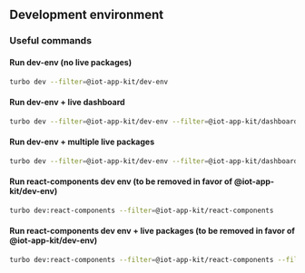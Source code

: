 ## Development environment

### Useful commands

#### Run dev-env (no live packages)

```sh
turbo dev --filter=@iot-app-kit/dev-env
```

#### Run dev-env + live dashboard

```sh
turbo dev --filter=@iot-app-kit/dev-env --filter=@iot-app-kit/dashboard
```

#### Run dev-env + multiple live packages

```sh
turbo dev --filter=@iot-app-kit/dev-env --filter=@iot-app-kit/dashboard --filter=@iot-app-kit/react-components
```

#### Run react-components dev env (to be removed in favor of @iot-app-kit/dev-env)

```sh
turbo dev:react-components --filter=@iot-app-kit/react-components
```

#### Run react-components dev env + live packages (to be removed in favor of @iot-app-kit/dev-env)

```sh
turbo dev:react-components --filter=@iot-app-kit/react-components --filter=@iot-app-kit/source-iotsitewise
```
